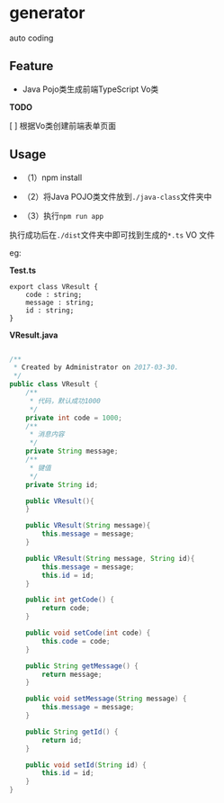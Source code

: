 # generator
auto coding 

## Feature

- Java Pojo类生成前端TypeScript Vo类

**TODO**

[ ] 根据Vo类创建前端表单页面

## Usage

- （1）npm install

- （2）将Java POJO类文件放到`./java-class`文件夹中


- （3）执行`npm run app`

执行成功后在`./dist`文件夹中即可找到生成的`*.ts` VO 文件


eg:

**Test.ts**

```
export class VResult { 
	code : string;
	message : string;
	id : string;
}
```

**VResult.java**

```java

/**
 * Created by Administrator on 2017-03-30.
 */
public class VResult {
    /**
     * 代码，默认成功1000
     */
    private int code = 1000;
    /**
     * 消息内容
     */
    private String message;
    /**
     * 键值
     */
    private String id;

    public VResult(){
    }

    public VResult(String message){
        this.message = message;
    }

    public VResult(String message, String id){
        this.message = message;
        this.id = id;
    }

    public int getCode() {
        return code;
    }

    public void setCode(int code) {
        this.code = code;
    }

    public String getMessage() {
        return message;
    }

    public void setMessage(String message) {
        this.message = message;
    }

    public String getId() {
        return id;
    }

    public void setId(String id) {
        this.id = id;
    }
}
```